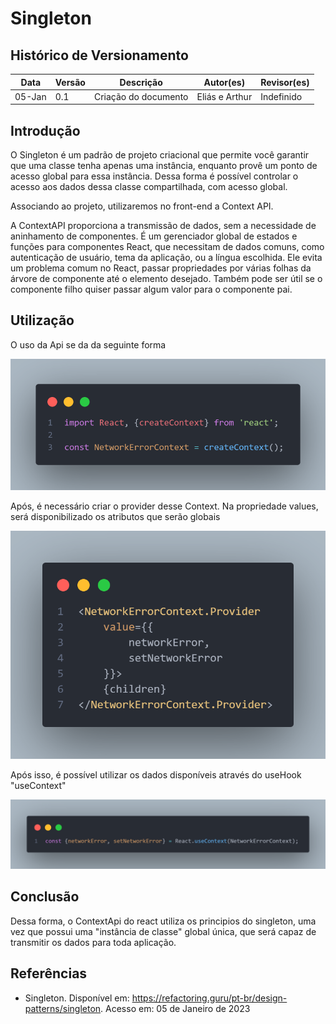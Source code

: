 # Singleton

## Histórico de Versionamento


 Data | Versão | Descrição | Autor(es) | Revisor(es) 
 --- | --- | --- | --- | ---
 05-Jan | 0.1 | Criação do documento | Eliás e Arthur | Indefinido

## Introdução

O Singleton é um padrão de projeto criacional que permite você garantir que uma classe tenha apenas uma instância, enquanto provê um ponto de acesso global para essa instância. Dessa forma é possível controlar o acesso aos dados dessa classe compartilhada, com acesso global.

Associando ao projeto, utilizaremos no front-end a Context API. 

A ContextAPI proporciona a transmissão de dados, sem a necessidade de aninhamento de componentes. É um gerenciador global de estados e funções para componentes React, que necessitam de dados comuns, como autenticação de usuário, tema da aplicação, ou a língua escolhida. Ele evita um problema comum no React, passar propriedades por várias folhas da árvore de componente até o elemento desejado. Também pode ser útil se o componente filho quiser passar algum valor para o componente pai.



## Utilização

O uso da Api se da da seguinte forma

<img src="../../../assets/contextApi.png" width=510px>

Após, é necessário criar o provider desse Context. Na propriedade values, será disponibilizado os atributos que serão globais

<img src="../../../assets/contextProvider.png" width=510px>

Após isso, é possível utilizar os dados disponíveis através do useHook "useContext"

<img src="../../../assets/useContext.png" width=510px>

## Conclusão

Dessa forma, o ContextApi do react utiliza os principios do singleton, uma vez que possui uma "instância de classe" global única, que será capaz de transmitir os dados para toda aplicação.

## Referências
* Singleton. Disponível em: https://refactoring.guru/pt-br/design-patterns/singleton. Acesso em: 05 de Janeiro de 2023